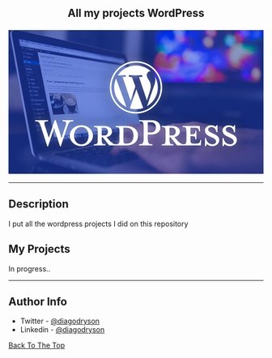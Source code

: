 ## <p align="center">All my projects WordPress</p>

![Project Image](wordpress-logo.jpg)

---

## Description

I put all the wordpress projects I did on this repository

## My Projects

In progress..

---

## Author Info

- Twitter - [@diagodryson](https://twitter.com/jamesqquick)
- Linkedin - [@diagodryson](https://linkedin.com/in/diagodryson)

[Back To The Top](#read-me-template)